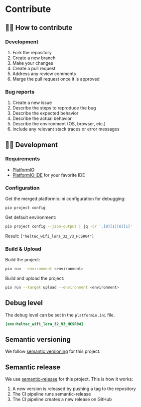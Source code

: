 # Contribute

## 👩‍💻 How to contribute

### Development

1. Fork the repository
2. Create a new branch
3. Make your changes
4. Create a pull request
5. Address any review comments
6. Merge the pull request once it is approved

### Bug reports

1. Create a new issue
2. Describe the steps to reproduce the bug
3. Describe the expected behavior
4. Describe the actual behavior
5. Describe the environment
(OS, browser, etc.)
6. Include any relevant stack traces or error messages

## 👷‍♀️ Development

### Requirements

* [PlatformIO](https://platformio.org/)
* [PlatformIO IDE](https://platformio.org/platformio-ide) for your favorite IDE

### Configuration

Get the merged platformio.ini configuration for debugging:

```bash
pio project config
```

Get default environment:

```bash
pio project config --json-output | jq -cr '.[0][1][0][1]'
```

Result: `["heltec_wifi_lora_32_V3_HCSR04"]`

### Build & Upload

Build the project:

```bash
pio run --environment <environment>
```

Build and upload the project:

```bash
pio run --target upload --environment <environment>
```

## Debug level

The debug level can be set in the `platformio.ini` file.

```ini
[env:heltec_wifi_lora_32_V3_HCSR04]
```

## Semantic versioning

We follow [semantic versioning](https://semver.org/) for this project.

## Semantic release

We use [semantic-release](https://github.com/semantic-release/semantic-release) for this project. This is how it works:

1. A new version is released by pushing a tag to the repository
2. The CI pipeline runs semantic-release
3. The CI pipeline creates a new release on GitHub

